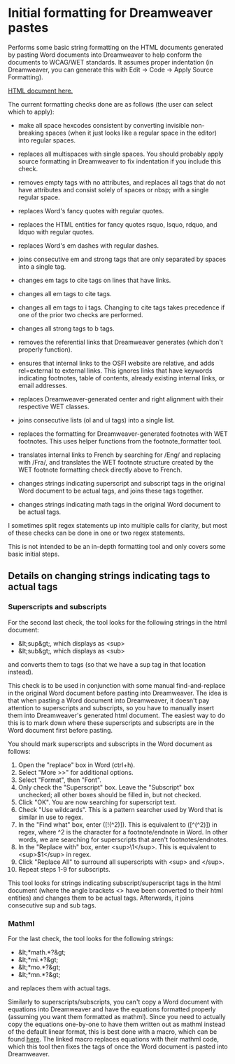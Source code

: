 # Initial formatting for Dreamweaver pastes
Performs some basic string formatting on the HTML documents generated by pasting Word documents into Dreamweaver to help conform the documents to WCAG/WET standards. It assumes proper indentation (in Dreamweaver, you can generate this with Edit -> Code -> Apply Source Formatting).

[HTML document here.](basic_format.html)

The current formatting checks done are as follows (the user can select which to apply):
- make all space hexcodes consistent by converting invisible non-breaking spaces (when it just looks like a regular space in the editor) into regular spaces.
- replaces all multispaces with single spaces. You should probably apply source formatting in Dreamweaver to fix indentation if you include this check.
- removes empty tags with no attributes, and replaces all tags that do not have attributes and consist solely of spaces or nbsp; with a single regular space.

- replaces Word's fancy quotes with regular quotes.
- replaces the HTML entities for fancy quotes rsquo, lsquo, rdquo, and ldquo with regular quotes.
- replaces Word's em dashes with regular dashes.

- joins consecutive em and strong tags that are only separated by spaces into a single tag.
- changes em tags to cite tags on lines that have links.
- changes all em tags to cite tags.
- changes all em tags to i tags. Changing to cite tags takes precedence if one of the prior two checks are performed.
- changes all strong tags to b tags.

- removes the referential links that Dreamweaver generates (which don't properly function).
- ensures that internal links to the OSFI website are relative, and adds rel=external to external links. This ignores links that have keywords indicating footnotes, table of contents, already existing internal links, or email addresses.
- replaces Dreamweaver-generated center and right alignment with their respective WET classes.
- joins consecutive lists (ol and ul tags) into a single list.
- replaces the formatting for Dreamweaver-generated footnotes with WET footnotes. This uses helper functions from the footnote_formatter tool.

- translates internal links to French by searching for /Eng/ and replacing with /Fra/, and translates the WET footnote structure created by the WET footnote formatting check directly above to French.

- changes strings indicating superscript and subscript tags in the original Word document to be actual tags, and joins these tags together.
- changes strings indicating math tags in the original Word document to be actual tags.

I sometimes split regex statements up into multiple calls for clarity, but most of these checks can be done in one or two regex statements.

This is not intended to be an in-depth formatting tool and only covers some basic initial steps.

## Details on changing strings indicating tags to actual tags

### Superscripts and subscripts

For the second last check, the tool looks for the following strings in the html document:
- &amp;lt;sup&amp;gt;, which displays as &lt;sup&gt;
- &amp;lt;sub&amp;gt;, which displays as &lt;sub&gt;

and converts them to tags (so that we have a sup tag in that location instead).

This check is to be used in conjunction with some manual find-and-replace in the original Word document before pasting into Dreamweaver. The idea is that when pasting a Word document into Dreamweaver, it doesn't pay attention to superscripts and subscripts, so you have to manually insert them into Dreamweaver's generated html document. The easiest way to do this is to mark down where these superscripts and subscripts are in the Word document first before pasting.

You should mark superscripts and subscripts in the Word document as follows:
1. Open the "replace" box in Word (ctrl+h).
2. Select "More >>" for additional options.
3. Select "Format", then "Font".
4. Only check the "Superscript" box. Leave the "Subscript" box unchecked; all other boxes should be filled in, but not checked. 
5. Click "OK". You are now searching for superscript text.
6. Check "Use wildcards". This is a pattern searcher used by Word that is similar in use to regex.
7. In the "Find what" box, enter ([!(^2)]). This is equivalent to ([^(^2)]) in regex, where ^2 is the character for a footnote/endnote in Word. In other words, we are searching for superscripts that aren't footnotes/endnotes.
8. In the "Replace with" box, enter &lt;sup>\1&lt;/sup>. This is equivalent to &lt;sup>$1&lt;/sup> in regex.
9. Click "Replace All" to surround all superscripts with &lt;sup> and &lt;/sup>.
10. Repeat steps 1-9 for subscripts.

This tool looks for strings indicating subscript/superscript tags in the html document (where the angle brackets <> have been converted to their html entities) and changes them to be actual tags. Afterwards, it joins consecutive sup and sub tags.

### Mathml

For the last check, the tool looks for the following strings:
- &amp;lt;&ast;math.&ast;?&amp;gt;
- &amp;lt;&ast;mi.&ast;?&amp;gt;
- &amp;lt;&ast;mo.&ast;?&amp;gt;
- &amp;lt;&ast;mn.&ast;?&amp;gt;

and replaces them with actual tags.

Similarly to superscripts/subscripts, you can't copy a Word document with equations into Dreamweaver and have the equations formatted properly (assuming you want them formatted as mathml). Since you need to actually copy the equations one-by-one to have them written out as mathml instead of the default linear format, this is best done with a macro, which can be found [here](https://github.com/CommWebTeam/vba/blob/main/ReplaceMathML.vb). The linked macro replaces equations with their mathml code, which this tool then fixes the tags of once the Word document is pasted into Dreamweaver.